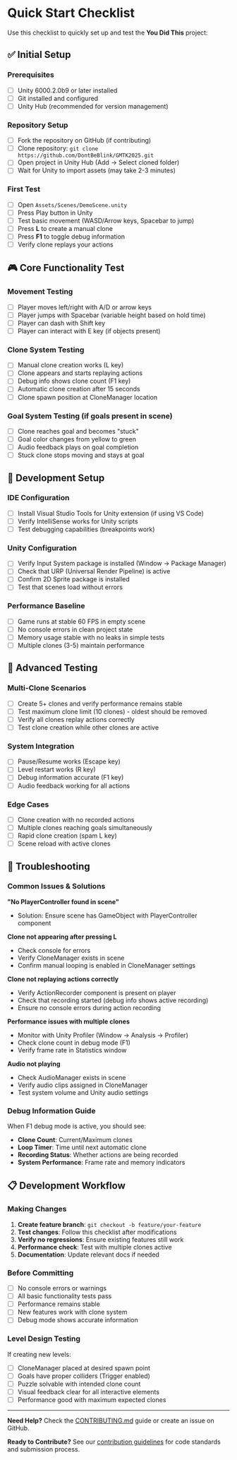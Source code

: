 # Quick Start Checklist

Use this checklist to quickly set up and test the **You Did This** project:

## ✅ Initial Setup

### Prerequisites
- [ ] Unity 6000.2.0b9 or later installed
- [ ] Git installed and configured
- [ ] Unity Hub (recommended for version management)

### Repository Setup
- [ ] Fork the repository on GitHub (if contributing)
- [ ] Clone repository: `git clone https://github.com/DontBeBlink/GMTK2025.git`
- [ ] Open project in Unity Hub (Add → Select cloned folder)
- [ ] Wait for Unity to import assets (may take 2-3 minutes)

### First Test
- [ ] Open `Assets/Scenes/DemoScene.unity`
- [ ] Press Play button in Unity
- [ ] Test basic movement (WASD/Arrow keys, Spacebar to jump)
- [ ] Press **L** to create a manual clone
- [ ] Press **F1** to toggle debug information
- [ ] Verify clone replays your actions

## 🎮 Core Functionality Test

### Movement Testing
- [ ] Player moves left/right with A/D or arrow keys
- [ ] Player jumps with Spacebar (variable height based on hold time)
- [ ] Player can dash with Shift key
- [ ] Player can interact with E key (if objects present)

### Clone System Testing
- [ ] Manual clone creation works (L key)
- [ ] Clone appears and starts replaying actions
- [ ] Debug info shows clone count (F1 key)
- [ ] Automatic clone creation after 15 seconds
- [ ] Clone spawn position at CloneManager location

### Goal System Testing (if goals present in scene)
- [ ] Clone reaches goal and becomes "stuck"
- [ ] Goal color changes from yellow to green
- [ ] Audio feedback plays on goal completion
- [ ] Stuck clone stops moving and stays at goal

## 🔧 Development Setup

### IDE Configuration
- [ ] Install Visual Studio Tools for Unity extension (if using VS Code)
- [ ] Verify IntelliSense works for Unity scripts
- [ ] Test debugging capabilities (breakpoints work)

### Unity Configuration
- [ ] Verify Input System package is installed (Window → Package Manager)
- [ ] Check that URP (Universal Render Pipeline) is active
- [ ] Confirm 2D Sprite package is installed
- [ ] Test that scenes load without errors

### Performance Baseline
- [ ] Game runs at stable 60 FPS in empty scene
- [ ] No console errors in clean project state
- [ ] Memory usage stable with no leaks in simple tests
- [ ] Multiple clones (3-5) maintain performance

## 🧪 Advanced Testing

### Multi-Clone Scenarios
- [ ] Create 5+ clones and verify performance remains stable
- [ ] Test maximum clone limit (10 clones) - oldest should be removed
- [ ] Verify all clones replay actions correctly
- [ ] Test clone creation while other clones are active

### System Integration
- [ ] Pause/Resume works (Escape key)
- [ ] Level restart works (R key)  
- [ ] Debug information accurate (F1 key)
- [ ] Audio feedback working for all actions

### Edge Cases
- [ ] Clone creation with no recorded actions
- [ ] Multiple clones reaching goals simultaneously
- [ ] Rapid clone creation (spam L key)
- [ ] Scene reload with active clones

## 🚨 Troubleshooting

### Common Issues & Solutions

**"No PlayerController found in scene"**
- Solution: Ensure scene has GameObject with PlayerController component

**Clone not appearing after pressing L**
- Check console for errors
- Verify CloneManager exists in scene
- Confirm manual looping is enabled in CloneManager settings

**Clone not replaying actions correctly**
- Verify ActionRecorder component is present on player
- Check that recording started (debug info shows active recording)
- Ensure no console errors during action recording

**Performance issues with multiple clones**
- Monitor with Unity Profiler (Window → Analysis → Profiler)
- Check clone count in debug mode (F1)
- Verify frame rate in Statistics window

**Audio not playing**
- Check AudioManager exists in scene
- Verify audio clips assigned in CloneManager
- Test system volume and Unity audio settings

### Debug Information Guide
When F1 debug mode is active, you should see:
- **Clone Count**: Current/Maximum clones
- **Loop Timer**: Time until next automatic clone
- **Recording Status**: Whether actions are being recorded
- **System Performance**: Frame rate and memory indicators

## 📋 Development Workflow

### Making Changes
1. **Create feature branch**: `git checkout -b feature/your-feature`
2. **Test changes**: Follow this checklist after modifications
3. **Verify no regressions**: Ensure existing features still work
4. **Performance check**: Test with multiple clones active
5. **Documentation**: Update relevant docs if needed

### Before Committing
- [ ] No console errors or warnings
- [ ] All basic functionality tests pass
- [ ] Performance remains stable
- [ ] New features work with clone system
- [ ] Debug mode shows accurate information

### Level Design Testing
If creating new levels:
- [ ] CloneManager placed at desired spawn point
- [ ] Goals have proper colliders (Trigger enabled)
- [ ] Puzzle solvable with intended clone count
- [ ] Visual feedback clear for all interactive elements
- [ ] Performance good with maximum expected clones

---

**Need Help?** Check the [CONTRIBUTING.md](CONTRIBUTING.md) guide or create an issue on GitHub.

**Ready to Contribute?** See our [contribution guidelines](CONTRIBUTING.md) for code standards and submission process.